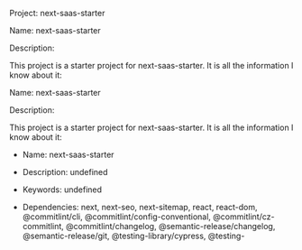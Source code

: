 

Project: next-saas-starter

Name: next-saas-starter

Description:

This project is a starter project for next-saas-starter. It is all the information I know about it:

Name: next-saas-starter

Description:

This project is a starter project for next-saas-starter. It is all the information I know about it:

- Name: next-saas-starter

- Description: undefined

- Keywords: undefined

- Dependencies: next, next-seo, next-sitemap, react, react-dom, @commitlint/cli, @commitlint/config-conventional, @commitlint/cz-commitlint, @commitlint/changelog, @semantic-release/changelog, @semantic-release/git, @testing-library/cypress, @testing-